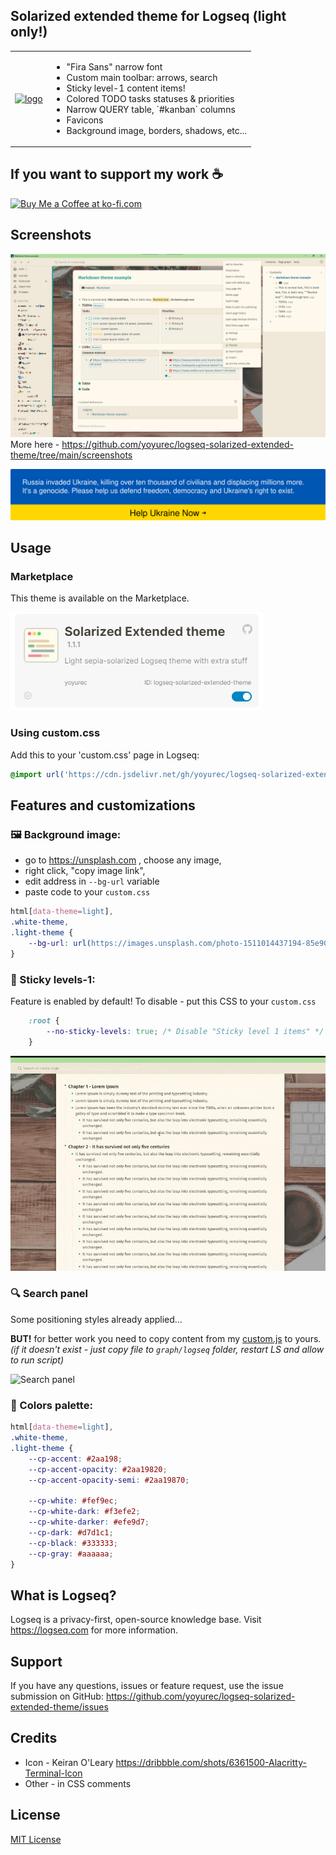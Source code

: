 ## Solarized extended theme for Logseq (light only!)
<table border="0">
 <tr>
    <td>
        <p align="center">
            <a href="https://github.com/yoyurec/logseq-solarized-extended-theme">
                <img src="https://raw.githubusercontent.com/yoyurec/logseq-solarized-extended-theme/main/icon.png" alt="logo" height="128" />
            </a>
        </p>
    </td>
    <td>
        <ul>
            <li>"Fira Sans" narrow font
            <li>Custom main toolbar: arrows, search
            <li>Sticky level-1 content items!
            <li>Colored TODO tasks statuses & priorities
            <li>Narrow QUERY table, `#kanban` columns
            <li>Favicons
            <li>Background image, borders, shadows, etc...
        </ui>
    </td>
 </tr>
</table>

## If you want to support my work ☕
<a href='https://ko-fi.com/yoyurec' target='_blank'><img height='36' style='border:0px;height:36px;' src='https://cdn.ko-fi.com/cdn/kofi1.png?v=3' border='0' alt='Buy Me a Coffee at ko-fi.com' /></a>

## Screenshots
![Light Mode](screenshots/light.png)
More here - https://github.com/yoyurec/logseq-solarized-extended-theme/tree/main/screenshots

[![SWUbanner](https://raw.githubusercontent.com/vshymanskyy/StandWithUkraine/main/banner2-direct.svg)](https://vshymanskyy.github.io/StandWithUkraine)

## Usage
### Marketplace
This theme is available on the Marketplace.

![](./screenshots/market.png)

### Using custom.css
Add this to your 'custom.css' page in Logseq:
```css
@import url('https://cdn.jsdelivr.net/gh/yoyurec/logseq-solarized-extended-theme@main/custom.css');
```

## Features and customizations
### 🖼 Background image:
* go to https://unsplash.com , choose any image,
* right click, "copy image link",
* edit address in `--bg-url` variable
* paste code to your `custom.css`

```css
html[data-theme=light],
.white-theme,
.light-theme {
    --bg-url: url(https://images.unsplash.com/photo-1511014437194-85e903a0c1b4?ixlib=rb-1.2.1&ixid=MnwxMjA3fDB8MHxwaG90by1wYWdlfHx8fGVufDB8fHx8&auto=format&fit=crop&w=2127&q=80);
}

```
### 📌 Sticky levels-1:
Feature is enabled by default!
To disable - put this CSS to your `custom.css`

```css
    :root {
        --no-sticky-levels: true; /* Disable "Sticky level 1 items" */
    }
```
![Sticky levels-1](screenshots/sticky-levels.gif)

### 🔍 Search panel
Some positioning styles already applied...

**BUT!** for better work you need to copy content from my [custom.js](custom.js) to yours.
*(if it doesn't exist - just copy file to `graph/logseq` folder, restart LS and allow to run script)*

![Search panel](screenshots/search-panel.gif)
### 🎨 Colors palette:

```css
html[data-theme=light],
.white-theme,
.light-theme {
    --cp-accent: #2aa198;
    --cp-accent-opacity: #2aa19820;
    --cp-accent-opacity-semi: #2aa19870;

    --cp-white: #fef9ec;
    --cp-white-dark: #f3efe2;
    --cp-white-darker: #efe9d7;
    --cp-dark: #d7d1c1;
    --cp-black: #333333;
    --cp-gray: #aaaaaa;
}
```

## What is Logseq?
Logseq is a privacy-first, open-source knowledge base. Visit https://logseq.com for more information.

## Support
If you have any questions, issues or feature request, use the issue submission on GitHub: https://github.com/yoyurec/logseq-solarized-extended-theme/issues

## Credits

-   Icon - Keiran O'Leary https://dribbble.com/shots/6361500-Alacritty-Terminal-Icon
-   Other - in CSS comments

## License

[MIT License](./LICENSE)
